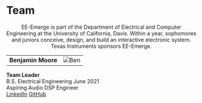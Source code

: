 # Team
<div markdown="1">
<p align="center">
  EE-Emerge is part of the Department of Electrical and Computer Engineering at the University of California, Davis. Within a year, sophomores and juniors conceive, design, and build an interactive electronic system. Texas Instruments sponsors EE-Emerge.
</p>
</div>

| | |
|:---------------------------------------------------:|:----------------------------------------------------------------------------------------:|
|**Benjamin Moore**<br/> | ![Ben](https://github.com/neilkatahira/EE-Emerge-2020-Loopmaster/blob/master/pictures/Ben.png) |
**Team Leader** <br/>
B.S. Electrical Engineering June 2021 <br/>
Aspiring Audio DSP Engineer <br/>
[LinkedIn](https://linkedIn.com/in/brmoore21)  [GitHub](https://github.com/mooreben34)
